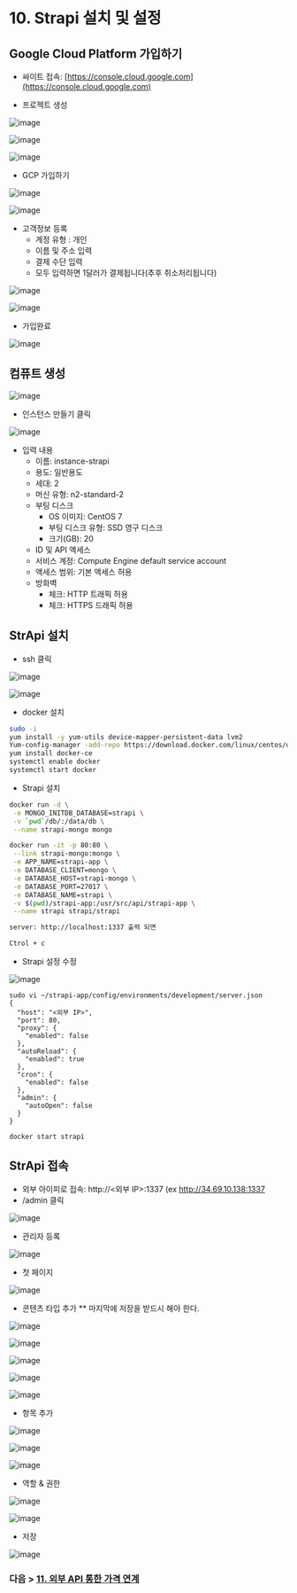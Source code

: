 # 10. Strapi 설치 및 설정 
## Google Cloud Platform 가입하기
- 싸이트 접속: [https://console.cloud.google.com](https://console.cloud.google.com)

- 프로젝트 생성

![image](https://user-images.githubusercontent.com/24771449/67617264-5c21c300-f81c-11e9-8c5b-bf70c7a979e8.png)

![image](https://user-images.githubusercontent.com/24771449/67617272-6fcd2980-f81c-11e9-9775-932282ab1c82.png)

![image](https://user-images.githubusercontent.com/24771449/67675019-6a5d1400-f9c1-11e9-9c88-01db460fac7d.png)

- GCP 가입하기

![image](https://user-images.githubusercontent.com/24771449/67675064-88c30f80-f9c1-11e9-876e-1f82f0610a00.png)

![image](https://user-images.githubusercontent.com/24771449/67617207-c1c17f80-f81b-11e9-8383-d20ad05d772a.png)

- 고객정보 등록
   - 계정 유형 : 개인
   - 이름 및 주소 입력
   - 결제 수단 입력
   - 모두 입력하면 1달러가 결제됩니다(추후 취소처리됩니다)

![image](https://user-images.githubusercontent.com/24771449/67675307-2a4a6100-f9c2-11e9-844c-868cb55a8afe.png)

![image](https://user-images.githubusercontent.com/24771449/67675474-801f0900-f9c2-11e9-9528-0af98fc177b2.png)

- 가입완료

![image](https://user-images.githubusercontent.com/24771449/67676059-1273dc80-f9c4-11e9-9bf0-2431216352d4.png)


## 컴퓨트 생성

![image](https://user-images.githubusercontent.com/24771449/67617332-1adde300-f81d-11e9-93e3-47e0db1f2cc5.png)

- 인스턴스 만들기 클릭

![image](https://user-images.githubusercontent.com/24771449/67617380-8b84ff80-f81d-11e9-9f6e-8344e6b06387.png)

- 입력 내용
   - 이름: instance-strapi
   - 용도: 일반용도
   - 세대: 2
   - 머신 유형: n2-standard-2
   - 부팅 디스크
      - OS 이미지: CentOS 7
      - 부팅 디스크 유형: SSD 영구 디스크
      - 크기(GB): 20
   - ID 및 API 액세스
   - 서비스 계정: Compute Engine default service account
   - 액세스 범위: 기본 액세스 허용
   - 방화벽
      - 체크: HTTP 트래픽 허용
      - 체크: HTTPS 드래픽 허용

## StrApi 설치
- ssh 클릭

![image](https://user-images.githubusercontent.com/24771449/67617878-a312b700-f822-11e9-8396-74cd9f8e6146.png)

![image](https://user-images.githubusercontent.com/24771449/67617490-92f8d880-f81e-11e9-994b-3fa19deb659d.png)

- docker 설치
```bash
sudo -i
yum install -y yum-utils device-mapper-persistent-data lvm2
Yum-config-manager -add-repo https://download.docker.com/linux/centos/docker-ce.repo
yum install docker-ce
systemctl enable docker
systemctl start docker
```

- Strapi 설치
```bash
docker run -d \
 -e MONGO_INITDB_DATABASE=strapi \
 -v `pwd`/db/:/data/db \
 --name strapi-mongo mongo

docker run -it -p 80:80 \
 --link strapi-mongo:mongo \
 -e APP_NAME=strapi-app \
 -e DATABASE_CLIENT=mongo \
 -e DATABASE_HOST=strapi-mongo \
 -e DATABASE_PORT=27017 \
 -e DATABASE_NAME=strapi \
 -v $(pwd)/strapi-app:/usr/src/api/strapi-app \
 --name strapi strapi/strapi

server: http://localhost:1337 출력 되면

Ctrol + c

```

- Strapi 설정 수정

![image](https://user-images.githubusercontent.com/24771449/67618100-73b17980-f825-11e9-88ab-6866896ae852.png)

```
sudo vi ~/strapi-app/config/environments/development/server.json
{
  "host": "<외부 IP>",
  "port": 80,
  "proxy": {
    "enabled": false
  },
  "autoReload": {
    "enabled": true
  },
  "cron": {
    "enabled": false
  },
  "admin": {
    "autoOpen": false
  }
}

docker start strapi

```

## StrApi 접속
- 외부 아이피로 접속: http://<외부 IP>:1337 (ex http://34.69.10.138:1337
- /admin 클릭

![image](https://user-images.githubusercontent.com/24771449/67618117-b8d5ab80-f825-11e9-8c28-5efe0b44c13b.png)

- 관리자 등록

![image](https://user-images.githubusercontent.com/24771449/67618122-ef132b00-f825-11e9-9222-5a25948ec5fe.png)


- 첫 페이지

![image](https://user-images.githubusercontent.com/24771449/67618141-21248d00-f826-11e9-9067-98155a96f6cb.png)

- 콘텐츠 타입 추가 ** 마지막에 저장을 받드시 해야 한다.

![image](https://user-images.githubusercontent.com/24771449/67618150-54ffb280-f826-11e9-924a-7beab0b35d41.png)

![image](https://user-images.githubusercontent.com/24771449/67618506-66978900-f82b-11e9-9f97-d210a647b74f.png)

![image](https://user-images.githubusercontent.com/24771449/67618513-7d3de000-f82b-11e9-925e-ada99b066695.png)

![image](https://user-images.githubusercontent.com/24771449/67618533-b5452300-f82b-11e9-9520-e70c18ef8512.png)

![image](https://user-images.githubusercontent.com/24771449/67618606-9004e480-f82c-11e9-90ee-d3288cb324f2.png)

- 항목 추가

![image](https://user-images.githubusercontent.com/24771449/67618761-8b413000-f82e-11e9-9daa-a65ff8f54c5b.png)

![image](https://user-images.githubusercontent.com/24771449/67618781-ad3ab280-f82e-11e9-80be-f87b8b8ad743.png)

![image](https://user-images.githubusercontent.com/24771449/67618849-71ecb380-f82f-11e9-8feb-09ae1caaf25c.png)

- 역할 & 권한

![image](https://user-images.githubusercontent.com/24771449/67618635-d22e2600-f82c-11e9-97a7-aa07c32d151e.png)

![image](https://user-images.githubusercontent.com/24771449/67618653-13bed100-f82d-11e9-8d80-66756652e007.png)

- 저장

![image](https://user-images.githubusercontent.com/24771449/67618662-32bd6300-f82d-11e9-93b3-d3c55166371d.png)


### 다음 > [11. 외부 API 통한 가격 연계](11.%20외부%20API%20통한%20가격%20연계.md)

